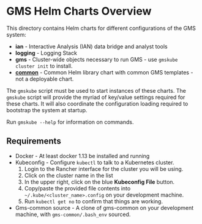# GMS Helm Charts Overview

This directory contains Helm charts for different configurations of the GMS
system:

* **ian** - Interactive Analysis (IAN) data bridge and analyst tools
* **logging** - Logging Stack
* **gms** - Cluster-wide objects necessary to run GMS - use `gmskube cluster init` to install.
* **[common](./common/GMS_SUBCHART_README.md)** - Common Helm library chart with common GMS templates - not a deployable chart.

The `gmskube` script must be used to start instances of these
charts. The `gmskube` script will provide the myriad of key/value
settings required for these charts. It will also coordinate the
configuration loading required to bootstrap the system at startup.

Run `gmskube --help` for information on commands.

## Requirements
* Docker - At least docker 1.13 be installed and running
* Kubeconfig - Configure `kubectl` to talk to a Kubernetes cluster.
  1. Login to the Rancher interface for the cluster you will be using.
  2. Click on the cluster name in the list
  3. In the upper right, click on the blue **Kubeconfig File** button.
  4. Copy/paste the provided file contents into `~/.kube/<cluster_name>.config` on your development machine.
  5. Run `kubectl get no` to confirm that things are working.
* Gms-common source - A clone of gms-common on your development machine, with `gms-common/.bash_env` sourced.
